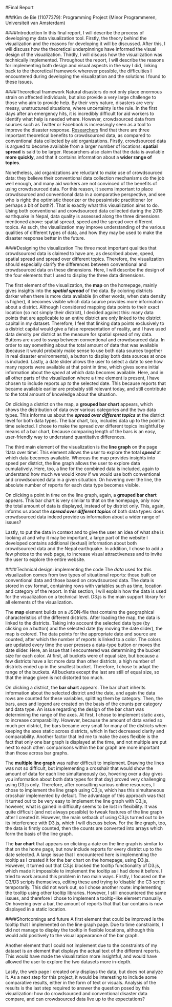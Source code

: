 #Final Report

###Kim de Bie (11077379): Programming Project (Minor Programmeren, Universiteit van Amsterdam)

####Introduction
In this final report, I will describe the process of developing my data visualization tool. Firstly, the theory behind the visualization and the reasons for developing it will be discussed. After this, I will discuss how the theoretical underpinnings have informed the visual design of the visualization. Thirdly, I will discuss how the visualization was technically implemented. Throughout the report, I will describe the reasons for implementing both design and visual aspects in the way I did, linking back to the theoretical framework wherever possible, the difficulties I encountered during developing the visualization and the solutions I found to these issues. 

####Theoretical framework
Natural disasters do not only place enormous strain on affected individuals, but also provide a very large challenge to those who aim to provide help. By their very nature, disasters are very messy, unstructured situations, where uncertainty is the rule. In the first days after an emergency hits, it is incredibly difficult for aid workers to identify what help is needed where. However, crowdsourced data from sources such as Twitter or Facebook is increasingly seen as a tool to improve the disaster response. [Researchers]( https://dl.acm.org/citation.cfm?id=2669443) find that there are three important theoretical benefits to crowdsourced data, as compared to conventional data collected by aid organizations. Firstly, crowdsourced data is argued to become available from a larger number of locations: __spatial spread__ is said to be larger. Researchers also claim that the data is available __more quickly__, and that it contains information about a __wider range of topics__. 

Nonetheless, aid organizations are reluctant to make use of crowdsourced data: they believe their conventional data collection mechanisms do the job well enough, and many aid workers are not convinced of the benefits of using crowdsourced data. For this reason, it seems important to place crowdsourced and conventional data in a comparative perspective, and see who is right: the optimistic theorizer or the pessimistic practitioner (or perhaps a bit of both?).  That is exactly what this visualization aims to do. Using both conventional and crowdsourced data collected during the 2015 earthquake in Nepal, data quality is assessed along the three dimensions mentioned above: spatial spread, speed and the spread over different topics. As such, the visualization may improve understanding of the various qualities of different types of data, and how they may be used to make the disaster response better in the future. 


####Designing the visualization
The three most important qualities that crowdsourced data is claimed to have are, as described above, speed, spatial spread and spread over different topics. Therefore, the visualization should especially clarify the differences between conventional and crowdsourced data on these dimensions. Here, I will describe the design of the four elements that I used to display the three data dimensions. 

The first element of the visualization, the __map__ on the homepage, mainly gives insights into the _**spatial spread**_ of the data. By coloring districts darker when there is more data available (in other words, when data density is higher), it becomes visible which data source provides more information about a district. Although I considered mapping data points to their exact location (so not simply their district), I decided against this: many data points that are applicable to an entire district are only linked to the district capital in my dataset. Therefore, I feel that linking data points exclusively to a district capital would give a false representation of reality, and I have used data density per district as the measure for spatial spread of my data. Buttons are used to swap between conventional and crowdsourced data. In order to say something about the total amount of data that was available (because it would probably make sense to use both data sources together in real disaster environments), a button to display both data sources at once is included. Lastly, a date slider allows the user to select a date to see how many reports were available at that point in time, which gives some initial information about the _speed_ at which data becomes available.  Here, and in all other parts of the visualization where a time element is present, I have chosen to include reports _up to_ the selected date. This because reports that became available earlier are probably still relevant today, and still contribute to the total amount of knowledge about the situation.

On clicking a district on the map, a __grouped bar chart__ appears, which shows the distribution of data over various categories and the two data types. This informs us about the _**spread over different topics**_ at the district level for both data types. The bar chart, too, includes data up to the point in time selected. I chose to make the spread over different topics insightful by means of a bar chart, because comparing length of the bars is an easy, user-friendly way to understand quantitative differences.

The third main element of the visualization is the __line graph__ on the page ‘data over time’. This element allows the user to explore the total _**speed**_ at which data becomes available. Whereas the map provides insights into speed per district, the line graph allows the user to explore data cumulatively. Here, too, a line for the combined data is included, again to understand how much we would know if we would use both conventional and crowdsourced data in a given situation. On hovering over the line, the absolute number of reports for each data type becomes visible.

On clicking a point in time on the line graph, again, a __grouped bar chart__ appears. This bar chart is very similar to that on the homepage, only now the total amount of data is displayed, instead of by district only. This, again, informs us about the _**spread over different topics**_ of both data types: does crowdsourced data indeed provide us information about a wider range of issues? 

Lastly, to put the data in context and to give the user an idea of what she is looking at and why it may be important, a large part of the website I developed contains additional (textual) information about both crowdsourced data and the Nepal earthquake. In addition, I chose to add a few photos to the web page, to increase visual attractiveness and to invite the user to explore the entire website. 


####Technical design: implementing the code
The _data_ used for this visualization comes from two types of situational reports: those built on conventional data and those based on crowdsourced data. The data is stored in csv format, containing rows with variables such as time, location and category of the report. In this section, I will explain how the data is used for the visualization on a technical level. D3.js is the main support library for all elements of the visualization.

The __map__ element builds on a JSON-file that contains the geographical characteristics of the different districts. After loading the map, the data is linked to the districts. Taking into account the selected data type (by clicking on a button) and the selected date (by moving the date slider), the map is colored. The data points for the appropriate date and source are counted, after which the number of reports is linked to a color. The colors are updated every time the user presses a data-type button or moves the date slider. Here, an issue that I encountered was determining the bucket size for each color. At first, all buckets were of equal size, but because a few districts have a lot more data than other districts, a high number of districts ended up in the smallest bucket. Therefore, I chose to adapt the range of the buckets. All buckets except the last are still of equal size, so that the image given is not distorted too much. 

On clicking a district, the __bar chart__ appears. The bar chart inherits information about the selected district and the date, and again the data rows are counted for these variables, splitting them by category. Then, the bars, axes and legend are created on the basis of the counts per category and data type. An issue regarding the design of the bar chart was determining the range of the axes. At first, I chose to implement static axes, to increase comparability. However, because the amount of data varied so much per district, the bars became very small for many of the districts when keeping the axes static across districts, which in fact decreased clarity and comparability. Another factor that led me to make the axes flexible is the fact that only one bar graph is displayed at the time, and not multiple are put next to each other: comparisons within the bar graph are more important than those across bar graphs.

The __multiple line graph__ was rather difficult to implement. Drawing the lines was not so difficult, but implementing a crosshair that would show the amount of data for each line simultaneously (so, hovering over a day gives you information about both data types for that day) proved very challenging using D3.js only. Therefore, after consulting various online resources, I chose to implement the line graph using C3.js, which has this simultaneous crosshair implemented by default. The advantage of this approach was that it turned out to be very easy to implement the line graph with C3.js, however, what is gained in difficulty seems to be lost in flexibility. It was quite difficult (and not always possible) to tweak features of the line graph after I created it. However, the main setback of using C3.js turned out to be its interference with D3.js, which I will discuss below. For the line graph, too, the data is firstly counted, then the counts are converted into arrays which form the basis of the line graph.

The __bar chart__ that appears on clicking a date on the line graph is similar to that on the home page, but now include reports for every district up to the date selected. A large issue that I encountered here is implementing the tooltip as I created it for the bar chart on the homepage, using D3.js. However, it turned out that C3.js blocked the tooltip functionality of D3.js, which made it impossible to implement the tooltip as I had done it before. I tried to work around this problem in two main ways. Firstly, I focused on the C3/D3 scripts themselves, editing these and trying to ‘disable’ the C3 script temporarily. This did not work out, so I chose another route: implementing the tooltip using other tooltip libraries. However, I still encountered the same issues, and therefore I chose to implement a tooltip-like element manually. On hovering over a bar, the amount of reports that that bar contains is now displayed in a static location.

####Shortcomings and future
A first element that could be improved is the tooltip that I implemented on the line graph page. Due to time constraints, I did not manage to display the tooltip in flexible locations, although this would add positively to the visual appearance of the bar graph.

Another element that I could not implement due to the constraints of my dataset is an element that displays the actual text of the different reports. This would have made the visualization more insightful, and would have allowed the user to explore the two datasets more in-depth. 

Lastly, the web page I created only displays the data, but does not analyze it. As a next step for this project, it would be interesting to include some comparative results, either in the form of text or visuals. Analysis of the results is the last step required to answer the question posed by this visualization: how do crowdsourced and conventional disaster data compare, and can crowdsourced data live up to the expectations? 

